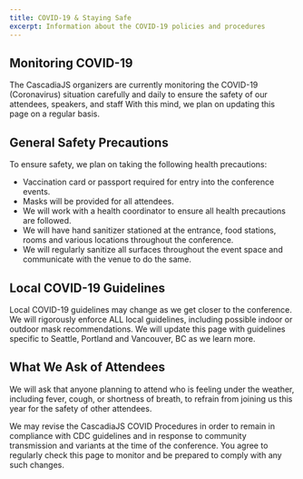 ```yaml
---
title: COVID-19 & Staying Safe
excerpt: Information about the COVID-19 policies and procedures
---
```

## Monitoring COVID-19

The CascadiaJS organizers are currently monitoring the COVID-19 (Coronavirus) situation carefully and daily to ensure the safety of our attendees, speakers, and staff With this mind, we plan on updating this page on a regular basis.

## General Safety Precautions

To ensure safety, we plan on taking the following health precautions:

- Vaccination card or passport required for entry into the conference events.
- Masks will be provided for all attendees.
- We will work with a health coordinator to ensure all health precautions are followed. 
- We will have hand sanitizer stationed at the entrance, food stations, rooms and various locations throughout the conference.
- We will regularly sanitize all surfaces throughout the event space and communicate with the venue to do the same.

## Local COVID-19 Guidelines

Local COVID-19 guidelines may change as we get closer to the conference. We will rigorously enforce ALL local guidelines, including possible indoor or outdoor mask recommendations. We will update this page with guidelines specific to Seattle, Portland and Vancouver, BC as we learn more. 

## What We Ask of Attendees

We will ask that anyone planning to attend who is feeling under the weather, including fever, cough, or shortness of breath, to refrain from joining us this year for the safety of other attendees.

We may revise the CascadiaJS COVID Procedures in order to remain in compliance with CDC guidelines and in response to community transmission and variants at the time of the conference.  You agree to regularly check this page to monitor and be prepared to comply with any such changes. 
